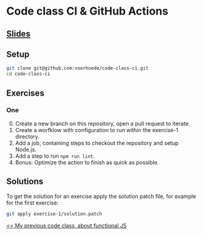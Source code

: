 # Code class CI & GitHub Actions

## [Slides](https://voorhoede.github.io/code-class-ci/)

## Setup
```sh
git clone git@github.com:voorhoede/code-class-ci.git
cd code-class-ci
```

## Exercises

### One
0. Create a new branch on this repository, open a pull request to iterate.
0. Create a worfklow with configuration to run within the exercise-1 directory.
0. Add a job, containing steps to checkout the repository and setup Node.js.
0. Add a step to run `npm run lint`.
0. Bonus: Optimize the action to finish as quick as possible.

## Solutions
To get the solution for an exercise apply the solution patch file, for example for the first exercise:
```sh
git apply exercise-1/solution.patch
```

[*<<* My previous code class, about functional JS](https://github.com/voorhoede/code-class-funfunctional-js)
